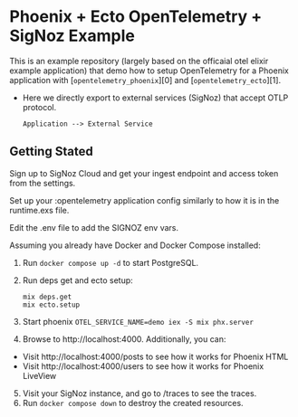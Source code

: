 # Phoenix + Ecto OpenTelemetry + SigNoz Example

This is an example repository (largely based on the officaial otel elixir example application) that demo how to setup OpenTelemetry for a Phoenix application
with [`opentelemetry_phoenix`][0] and [`opentelemetry_ecto`][1].

- Here we directly export to external services (SigNoz) that accept OTLP protocol.
  ```
  Application --> External Service
  ```

## Getting Stated

Sign up to SigNoz Cloud and get your ingest endpoint and access token from the settings.

Set up your :opentelemetry application config similarly to how it is in the runtime.exs file.

Edit the .env file to add the SIGNOZ env vars.

Assuming you already have Docker and Docker Compose installed:

1. Run `docker compose up -d` to start PostgreSQL.
2. Run deps get and ecto setup:
   ```
   mix deps.get
   mix ecto.setup
   ```
3. Start phoenix `OTEL_SERVICE_NAME=demo iex -S mix phx.server`

4. Browse to http://localhost:4000. Additionally, you can:

- Visit http://localhost:4000/posts to see how it works for Phoenix HTML
- Visit http://localhost:4000/users to see how it works for Phoenix LiveView

5. Visit your SigNoz instance, and go to /traces to see the traces.
6. Run `docker compose down` to destroy the created resources.
